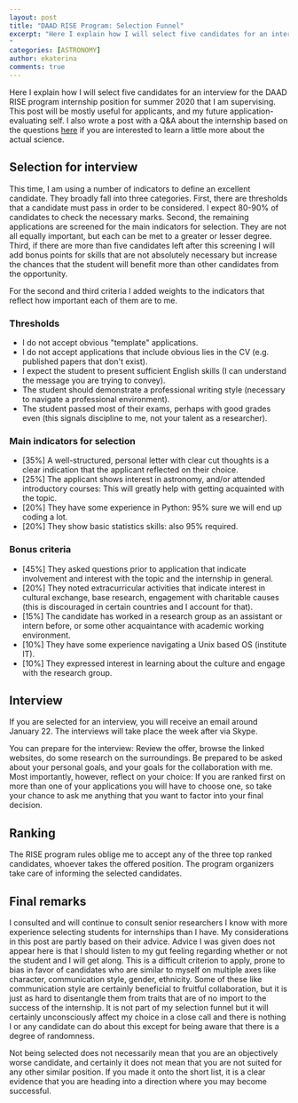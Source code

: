 ```yaml
---
layout: post
title: "DAAD RISE Program: Selection Funnel"
excerpt: "Here I explain how I will select five candidates for an interview for the DAAD RISE program internship position for summer 2020 that I am supervising. This post will be mostly useful for applicants, and my future application-evaluating self. I also wrote a post with a Q&A about the internship based on the questions [here](https://ekaterinailin.github.io/articles/2019-12/DAAD-RISE) if you are interested to learn a  little more about the actual science.
"
categories: [ASTRONOMY]
author: ekaterina
comments: true
---
```


Here I explain how I will select five candidates for an interview for the DAAD RISE program internship position for summer 2020 that I am supervising. This post will be mostly useful for applicants, and my future application-evaluating self. I also wrote a post with a Q&A about the internship based on the questions [here](https://ekaterinailin.github.io/articles/2019-12/DAAD-RISE) if you are interested to learn a  little more about the actual science.

## Selection for interview

This time, I am using a number of indicators to define an excellent candidate. They broadly fall into three categories. First, there are thresholds that a candidate must pass in order to be considered. I expect 80-90% of candidates to check the necessary marks. Second, the remaining applications are screened for the main indicators for selection. They are not all equally important, but each can be met to a greater or lesser degree. Third, if there are more than five candidates left after this screening I will add bonus points for skills that are not absolutely necessary but increase the chances that the student will benefit more than other candidates from the opportunity.

For the second and third criteria I added weights to the indicators that reflect how important each of them are to me.

### Thresholds

- I do not accept obvious "template" applications.
- I do not accept applications that include obvious lies in the CV (e.g. published papers that don't exist).
- I expect the student to present sufficient English skills (I can understand the message you are trying to convey).
- The student should demonstrate a professional writing style (necessary to navigate a professional environment).
- The student passed most of their exams, perhaps with good grades even (this signals discipline to me, not your talent as a researcher).

### Main indicators for selection

- [35%] A well-structured, personal letter with clear cut thoughts is a clear indication that the applicant reflected on their choice.
- [25%] The applicant shows interest in astronomy, and/or attended introductory courses: This will greatly help with getting acquainted with the topic.
- [20%] They have some experience in Python: 95% sure we will end up coding a lot.
- [20%] They show basic statistics skills: also 95% required.

### Bonus criteria

- [45%] They asked questions prior to application that indicate involvement and interest with the topic and the internship in general.
- [20%] They noted extracurricular activities that indicate interest in cultural exchange, base research, engagement with charitable causes (this is discouraged in certain countries and I account for that).
- [15%] The candidate has worked in a research group as an assistant or intern before, or some other acquaintance with academic working environment.
- [10%] They have some experience navigating a Unix based OS (institute IT).
- [10%] They expressed interest in learning about the culture and engage with the research group.


## Interview

If you are selected for an interview, you will receive an email around January 22. The interviews will take place the week after via Skype.

You can prepare for the interview: Review the offer, browse the linked websites, do some research on the surroundings. Be prepared to be asked about your personal goals, and your goals for the collaboration with me. Most importantly, however, reflect on your choice: If you are ranked first on more than one of your applications you will have to choose one, so take your chance to ask me anything that you want to factor into your final decision.

## Ranking

The RISE program rules oblige me to accept any of the three top ranked candidates, whoever takes the offered position. The program organizers take care of informing the selected candidates.

## Final remarks

I consulted and will continue to consult senior researchers I know with more experience selecting students for internships than I have. My considerations in this post are partly based on their advice. Advice I was given does not appear here is that I should listen to my gut feeling regarding whether or not the student and I will get along. This is a difficult criterion to apply, prone to bias in favor of candidates who are similar to myself on multiple axes like character, communication style, gender, ethnicity. Some of these like communication style are certainly beneficial to fruitful collaboration, but it is just as hard to disentangle them from traits that are of no import to the success of the internship. It is not part of my selection funnel but it will certainly unconsciously affect my choice in a close call and there is nothing I or any candidate can do about this except for being aware that there is a degree of randomness. 

Not being selected does not necessarily mean that you are an objectively worse candidate, and certainly it does not mean that you are not suited for any other similar position. If you made it onto the short list, it is a clear evidence that you are heading into a direction where you may become successful.
